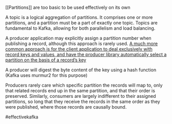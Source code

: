 [[Partitions]] are too basic to be used effectively on its own

A topic is a logical aggregation of partitions. It comprises one or more partitions, and a partition must be a part of exactly one topic. Topics are fundamental to Kafka, allowing for both parallelism and load balancing.

A producer application may explicitly assign a partition number when publishing a record, although this approach is rarely used. <u>A much more common approach is for the client application to deal exclusively with record keys and values, and have the producer library automatically select a partition on the basis of a record’s key</u>

A producer will digest the byte content of the key using a hash function (Kafka uses murmur2 for this purpose)

Producers rarely care which specific partition the records will map to, only that related records end up in the same partition, and that their order is preserved. Similarly, consumers are largely indifferent to their assigned partitions, so long that they receive the records in the same order as they were published, where those records are causally bound.

#effectivekafka